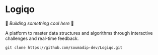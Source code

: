 # Logiqo

🚧 _Building something cool here_ 🚧

A platform to master data structures and algorithms through interactive challenges and real-time feedback.

`git clone https://github.com/soumadip-dev/Logiqo.git`

<!--

docker run --name logiqo -e POSTGRES_USER=myuser -e POSTGRES_PASSWORD=mypassword -p 5432:5432 -d postgres




Daily:
-----
docker start logiqo
######## Go to the Judge0 project folder Start Judge0 services (db, redis, api, etc.)
docker-compose up -d
######## Start your backend server
npm run dev


-->
<!-- 
cd ~/Dev/judge0-v1.13.1
docker-compose up -d

 -->